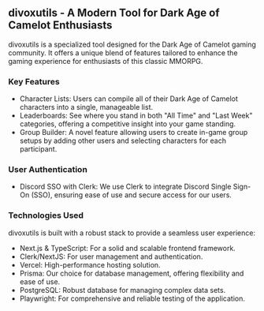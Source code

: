 ## divoxutils - A Modern Tool for Dark Age of Camelot Enthusiasts

divoxutils is a specialized tool designed for the Dark Age of Camelot gaming community. It offers a unique blend of features tailored to enhance the gaming experience for enthusiasts of this classic MMORPG.

### Key Features
- Character Lists: Users can compile all of their Dark Age of Camelot characters into a single, manageable list.
- Leaderboards: See where you stand in both "All Time" and "Last Week" categories, offering a competitive insight into your game standing.
- Group Builder: A novel feature allowing users to create in-game group setups by adding other users and selecting characters for each participant.

### User Authentication
- Discord SSO with Clerk: We use Clerk to integrate Discord Single Sign-On (SSO), ensuring ease of use and secure access for our users.

### Technologies Used
divoxutils is built with a robust stack to provide a seamless user experience:

- Next.js & TypeScript: For a solid and scalable frontend framework.
- Clerk/NextJS: For user management and authentication.
- Vercel: High-performance hosting solution.
- Prisma: Our choice for database management, offering flexibility and ease of use.
- PostgreSQL: Robust database for managing complex data sets.
- Playwright: For comprehensive and reliable testing of the application.
